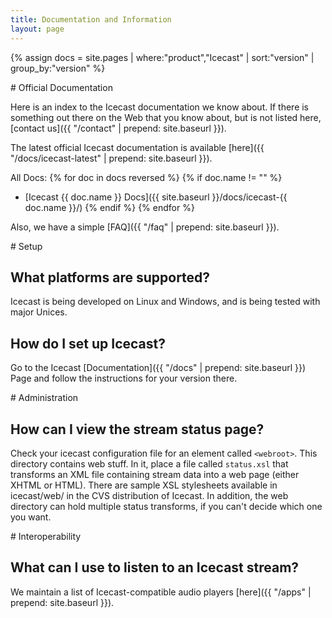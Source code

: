 ```yaml
---
title: Documentation and Information
layout: page
---
```

{% assign docs = site.pages | where:"product","Icecast" | sort:"version" | group_by:"version" %}

<article markdown="1">
# Official Documentation

Here is an index to the Icecast documentation we know about. If there is
something out there on the Web that you know about, but is not listed here,
[contact us]({{ "/contact" | prepend: site.baseurl }}).

The latest official Icecast documentation is available [here]({{ "/docs/icecast-latest" | prepend: site.baseurl }}).

All Docs:
{% for doc in docs reversed %}
{% if doc.name != "" %}
*	[Icecast {{ doc.name }} Docs]({{ site.baseurl }}/docs/icecast-{{ doc.name }}/)
{% endif %}
{% endfor %}

Also, we have a simple [FAQ]({{ "/faq" | prepend: site.baseurl }}).

</article>

<article markdown="1">
# Setup

## What platforms are supported?
Icecast is being developed on Linux and Windows, and is being tested with major Unices.

## How do I set up Icecast?
Go to the Icecast [Documentation]({{ "/docs" | prepend: site.baseurl }}) Page and follow
the instructions for your version there.

</article>

<article markdown="1">
# Administration

## How can I view the stream status page?
Check your icecast configuration file for an element called `<webroot>`. This directory
contains web stuff. In it, place a file called `status.xsl` that transforms an XML file
containing stream data into a web page (either XHTML or HTML). There are sample XSL
stylesheets available in icecast/web/ in the CVS distribution of Icecast.
In addition, the web directory can hold multiple status transforms, if you
can't decide which one you want.

</article>

<article markdown="1">
# Interoperability

## What can I use to listen to an Icecast stream?
We maintain a list of Icecast-compatible audio players [here]({{ "/apps" | prepend: site.baseurl }}).

</article>

